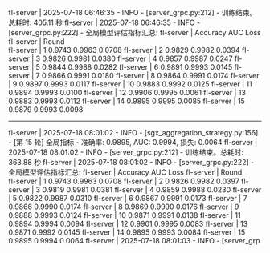 fl-server       | 2025-07-18 06:46:35 - INFO - [server_grpc.py:212] - 训练结束。总耗时: 405.11 秒
fl-server       | 2025-07-18 06:46:35 - INFO - [server_grpc.py:222] - 全局模型评估指标汇总:
fl-server       |       Accuracy     AUC    Loss
fl-server       | Round                         
fl-server       | 1       0.9743  0.9963  0.0708
fl-server       | 2       0.9829  0.9982  0.0394
fl-server       | 3       0.9826  0.9981  0.0380
fl-server       | 4       0.9857  0.9987  0.0247
fl-server       | 5       0.9844  0.9988  0.0282
fl-server       | 6       0.9891  0.9993  0.0145
fl-server       | 7       0.9866  0.9991  0.0180
fl-server       | 8       0.9864  0.9991  0.0174
fl-server       | 9       0.9897  0.9993  0.0117
fl-server       | 10      0.9883  0.9992  0.0125
fl-server       | 11      0.9894  0.9993  0.0100
fl-server       | 12      0.9906  0.9995  0.0061
fl-server       | 13      0.9883  0.9993  0.0112
fl-server       | 14      0.9895  0.9995  0.0085
fl-server       | 15      0.9879  0.9993  0.0098

---
fl-server       | 2025-07-18 08:01:02 - INFO - [sgx_aggregation_strategy.py:156] - [第 15 轮] 全局指标 - 准确率: 0.9895, AUC: 0.9994, 损失: 0.0064
fl-server       | 2025-07-18 08:01:02 - INFO - [server_grpc.py:212] - 训练结束。总耗时: 363.88 秒
fl-server       | 2025-07-18 08:01:02 - INFO - [server_grpc.py:222] - 全局模型评估指标汇总:
fl-server       |       Accuracy     AUC    Loss
fl-server       | Round                         
fl-server       | 1       0.9743  0.9963  0.0708
fl-server       | 2       0.9826  0.9982  0.0397
fl-server       | 3       0.9819  0.9981  0.0381
fl-server       | 4       0.9859  0.9988  0.0230
fl-server       | 5       0.9822  0.9987  0.0310
fl-server       | 6       0.9867  0.9991  0.0173
fl-server       | 7       0.9866  0.9990  0.0174
fl-server       | 8       0.9869  0.9990  0.0176
fl-server       | 9       0.9888  0.9993  0.0124
fl-server       | 10      0.9871  0.9991  0.0138
fl-server       | 11      0.9894  0.9994  0.0094
fl-server       | 12      0.9901  0.9995  0.0083
fl-server       | 13      0.9871  0.9992  0.0145
fl-server       | 14      0.9895  0.9993  0.0084
fl-server       | 15      0.9895  0.9994  0.0064
fl-server       | 2025-07-18 08:01:03 - INFO - [server_grp